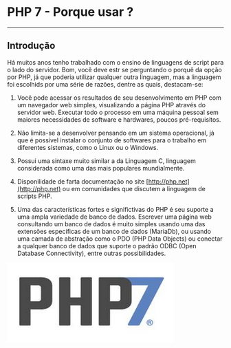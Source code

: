 # PHP 7 - Porque usar ?

---

## Introdução

Há muitos anos tenho trabalhado com o ensino de linguagens de script para o lado do servidor. Bom, você deve estr se perguntando o porquê da opção por PHP, já que poderia utilizar qualquer outra linguagem, mas a linguagem foi escolhids por uma série de razões, dentre as quais, destacam-se:

1. Você pode acessar os resultados de seu desenvolvimento em PHP com um navegador web simples, visualizando a página PHP através do servidor web. Executar todo o processo em uma máquina pessoal sem maiores necessidades de software e hardwares, poucos pré-requisitos.
2. Não limita-se a desenvolver pensando em um sistema operacional, já que é possível instalar o conjunto de softwares para o trabalho em diferentes sistemas, como o Linux ou o Windows.

3. Possui uma sintaxe muito similar a da Linguagem C, linguagem considerada como uma das mais populares mundialmente.

4. Disponilidade de farta documentação no site [http://php.net](http://php.net) ou em comunidades que discutem a linguagem de scripts PHP.

5. Uma das características fortes e significtivas do PHP é seu suporte a uma ampla variedade de banco de dados. Escrever uma página web consultando um banco de dados é muito simples usando uma das extensões específicas de um banco de dados \(MariaDb\), ou usando uma camada de abstração como o PDO \(PHP Data Objects\) ou conectar a qualquer banco de dados que suporte o padrão ODBC \(Open Database Connectivity\), entre outras possibilidades.

![](/assets/php7_logo_white.jpg)



